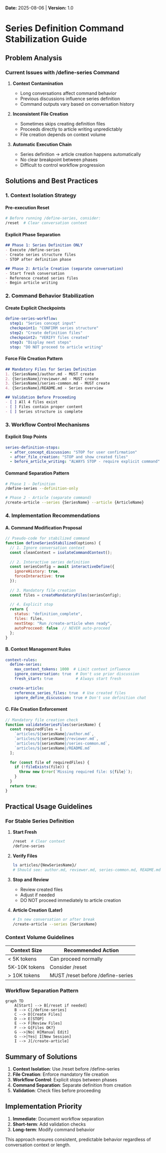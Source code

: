 **Date:** 2025-08-06 | **Version:** 1.0

# Series Definition Command Stabilization Guide

## Problem Analysis

### Current Issues with /define-series Command

1. **Context Contamination**
   - Long conversations affect command behavior
   - Previous discussions influence series definition
   - Command outputs vary based on conversation history

2. **Inconsistent File Creation**
   - Sometimes skips creating definition files
   - Proceeds directly to article writing unpredictably
   - File creation depends on context volume

3. **Automatic Execution Chain**
   - Series definition → article creation happens automatically
   - No clear breakpoint between phases
   - Difficult to control workflow progression

## Solutions and Best Practices

### 1. Context Isolation Strategy

#### Pre-execution Reset
```bash
# Before running /define-series, consider:
/reset  # Clear conversation context
```

#### Explicit Phase Separation
```markdown
## Phase 1: Series Definition ONLY
- Execute /define-series
- Create series structure files
- STOP after definition phase

## Phase 2: Article Creation (separate conversation)
- Start fresh conversation
- Reference created series files
- Begin article writing
```

### 2. Command Behavior Stabilization

#### Create Explicit Checkpoints
```yaml
define-series-workflow:
  step1: "Series concept input"
  checkpoint1: "CONFIRM series structure"
  step2: "Create definition files"
  checkpoint2: "VERIFY files created"
  step3: "Display next steps"
  stop: "DO NOT proceed to article writing"
```

#### Force File Creation Pattern
```markdown
## Mandatory Files for Series Definition
1. {SeriesName}/author.md - MUST create
2. {SeriesName}/reviewer.md - MUST create  
3. {SeriesName}/series-common.md - MUST create
4. {SeriesName}/README.md - Series overview

## Validation Before Proceeding
- [ ] All 4 files exist
- [ ] Files contain proper content
- [ ] Series structure is complete
```

### 3. Workflow Control Mechanisms

#### Explicit Stop Points
```yaml
series-definition-stops:
  - after_concept_discussion: "STOP for user confirmation"
  - after_file_creation: "STOP and show created files"
  - before_article_writing: "ALWAYS STOP - require explicit command"
```

#### Command Separation Pattern
```bash
# Phase 1 - Definition
/define-series --definition-only

# Phase 2 - Article (separate command)
/create-article --series {SeriesName} --article {ArticleName}
```

### 4. Implementation Recommendations

#### A. Command Modification Proposal
```javascript
// Pseudo-code for stabilized command
function defineSeriesStabilized(options) {
  // 1. Ignore conversation context
  const cleanContext = isolateCommandContext();
  
  // 2. Interactive series definition
  const seriesConfig = await interactiveDefine({
    ignoreHistory: true,
    forceInteractive: true
  });
  
  // 3. Mandatory file creation
  const files = createMandatoryFiles(seriesConfig);
  
  // 4. Explicit stop
  return {
    status: "definition_complete",
    files: files,
    nextStep: "Run /create-article when ready",
    autoProcceed: false  // NEVER auto-proceed
  };
}
```

#### B. Context Management Rules
```yaml
context-rules:
  define-series:
    max_context_tokens: 1000  # Limit context influence
    ignore_conversation: true  # Don't use prior discussion
    fresh_start: true          # Always start fresh
    
  create-article:
    reference_series_files: true  # Use created files
    ignore_define_discussion: true # Don't use definition chat
```

#### C. File Creation Enforcement
```javascript
// Mandatory file creation check
function validateSeriesFiles(seriesName) {
  const requiredFiles = [
    `articles/${seriesName}/author.md`,
    `articles/${seriesName}/reviewer.md`,
    `articles/${seriesName}/series-common.md`,
    `articles/${seriesName}/README.md`
  ];
  
  for (const file of requiredFiles) {
    if (!fileExists(file)) {
      throw new Error(`Missing required file: ${file}`);
    }
  }
  return true;
}
```

## Practical Usage Guidelines

### For Stable Series Definition

1. **Start Fresh**
   ```bash
   /reset  # Clear context
   /define-series
   ```

2. **Verify Files**
   ```bash
   ls articles/{NewSeriesName}/
   # Should see: author.md, reviewer.md, series-common.md, README.md
   ```

3. **Stop and Review**
   - Review created files
   - Adjust if needed
   - DO NOT proceed immediately to article creation

4. **Article Creation (Later)**
   ```bash
   # In new conversation or after break
   /create-article --series {SeriesName}
   ```

### Context Volume Guidelines

| Context Size | Recommended Action |
|-------------|-------------------|
| < 5K tokens | Can proceed normally |
| 5K-10K tokens | Consider /reset |
| > 10K tokens | MUST /reset before /define-series |

### Workflow Separation Pattern

```mermaid
graph TD
    A[Start] --> B[/reset if needed]
    B --> C[/define-series]
    C --> D[Create Files]
    D --> E[STOP]
    E --> F[Review Files]
    F --> G{Files OK?}
    G -->|No| H[Manual Edit]
    G -->|Yes| I[New Session]
    I --> J[/create-article]
```

## Summary of Solutions

1. **Context Isolation**: Use /reset before /define-series
2. **File Creation**: Enforce mandatory file creation
3. **Workflow Control**: Explicit stops between phases
4. **Command Separation**: Separate definition from creation
5. **Validation**: Check files before proceeding

## Implementation Priority

1. **Immediate**: Document workflow separation
2. **Short-term**: Add validation checks
3. **Long-term**: Modify command behavior

This approach ensures consistent, predictable behavior regardless of conversation context or length.